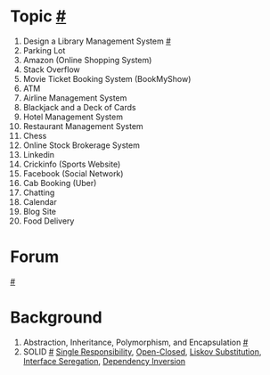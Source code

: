 # Topic [#](https://www.educative.io/courses/grokking-the-object-oriented-design-interview)
1. Design a Library Management System [#](https://www.educative.io/courses/grokking-the-object-oriented-design-interview/RMlM3NgjAyR)
2. Parking Lot
3. Amazon (Online Shopping System)
4. Stack Overflow
5. Movie Ticket Booking System (BookMyShow)
6. ATM
7. Airline Management System
8. Blackjack and a Deck of Cards
9. Hotel Management System
10. Restaurant Management System
11. Chess
12. Online Stock Brokerage System
13. Linkedin
14. Crickinfo (Sports Website)
15. Facebook (Social Network)
16. Cab Booking (Uber)
17. Chatting
18. Calendar
19. Blog Site
20. Food Delivery

# Forum

[#](https://leetcode.com/discuss/interview-question/609070/amazon-ood-design-unix-file-search-api)

# Background

1. Abstraction, Inheritance, Polymorphism, and Encapsulation [#](https://bit.ly/33FMfxx)
2. SOLID [#](https://bit.ly/3kgjLRy) [Single Responsibility](), [Open-Closed](), [Liskov Substitution](), [Interface Seregation](), [Dependency Inversion]()
